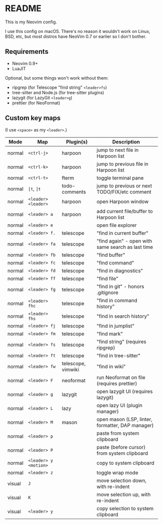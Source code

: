 # README

This is my Neovim config.

I use this config on macOS. There's no reason it wouldn't work on Linux, BSD,
etc, but most distros have NeoVim 0.7 or earlier so I don't bother.

## Requirements

- Neovim 0.9+
- LuaJIT

Optional, but some things won't work without them:

- ripgrep (for Telescope "find string" `<leader>fs`)
- tree-sitter and Node.js (for tree-sitter plugins)
- lazygit (for LazyGit `<leader>g`)
- prettier (for NeoFormat)

## Custom key maps

(I use `<space>` as my `<leader>`.)

| Mode   | Map                   | Plugin(s)          | Description                                       |
|--------|-----------------------|--------------------|---------------------------------------------------|
| normal | `<ctrl-j>`            | harpoon            | jump to next file in Harpoon list                 |
| normal | `<ctrl-k>`            | harpoon            | jump to previous file in Harpoon list             |
| normal | `<ctrl-t>`            | fterm              | toggle terminal pane                              |
| normal | `[t`, `]t`            | todo-comments      | jump to previous or next TODO/FIX/etc comment     |
| normal | `<leader><leader>`    | harpoon            | open Harpoon window                               |
| normal | `<leader> a`          | harpoon            | add current file/buffer to Harpoon list           |
| normal | `<leader> e`          |                    | open file explorer                                |
| normal | `<leader> f.`         | telescope          | "find in current buffer"                          |
| normal | `<leader> fa`         | telescope          | "find again" - open with same search as last time |
| normal | `<leader> fb`         | telescope          | "find buffer"                                     |
| normal | `<leader> fc`         | telescope          | "find command"                                    |
| normal | `<leader> fd`         | telescope          | "find in diagnostics"                             |
| normal | `<leader> ff`         | telescope          | "find file"                                       |
| normal | `<leader> fg`         | telescope          | "find in git" -  honors .gitignore                |
| normal | `<leader> fhc`        | telescope          | "find in command history"                         |
| normal | `<leader> fhs`        | telescope          | "find in search history"                          |
| normal | `<leader> fj`         | telescope          | "find in jumplist"                                |
| normal | `<leader> fm`         | telescope          | "find mark"                                       |
| normal | `<leader> fs`         | telescope          | "find string" (requires ripgrep)                  |
| normal | `<leader> ft`         | telescope          | "find in tree-sitter"                             |
| normal | `<leader> fw`         | telescope, vimwiki | "find in wiki"                                    |
| normal | `<leader> F`          | neoformat          | run Neoformat on file (requires prettier)         |
| normal | `<leader> g`          | lazygit            | open lazygit UI (requires lazygit)                |
| normal | `<leader> L`          | lazy               | open lazy UI (plugin manager)                     |
| normal | `<leader> M`          | mason              | open mason (LSP, linter, formatter, DAP manager)  |
| normal | `<leader> p`          |                    | paste from system clipboard                       |
| normal | `<leader> P`          |                    | paste (before cursor) from system clipboard       |
| normal | `<leader> y <motion>` |                    | copy to system clipboard                          |
| normal | `<leader> z`          |                    | toggle wrap mode                                  |
| visual | `J`                   |                    | move selection down, with re-indent               |
| visual | `K`                   |                    | move selection up, with re-indent                 |
| visual | `<leader> y`          |                    | copy selection to system clipboard                |

